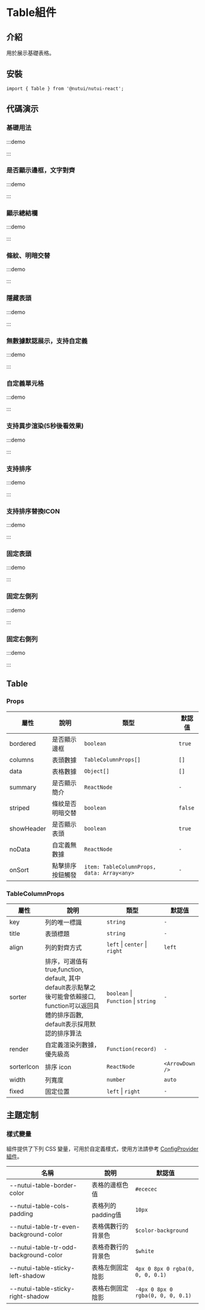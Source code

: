 # Table組件

## 介紹

用於展示基礎表格。

## 安裝

```tsx
import { Table } from '@nutui/nutui-react';
```

## 代碼演示

### 基礎用法

:::demo

<CodeBlock src='h5/demo1.tsx'></CodeBlock>

:::

### 是否顯示邊框，文字對齊

:::demo

<CodeBlock src='h5/demo2.tsx'></CodeBlock>

:::

### 顯示總結欄

:::demo

<CodeBlock src='h5/demo3.tsx'></CodeBlock>

:::

### 條紋、明暗交替

:::demo

<CodeBlock src='h5/demo4.tsx'></CodeBlock>

:::

### 隱藏表頭

:::demo

<CodeBlock src='h5/demo5.tsx'></CodeBlock>

:::

### 無數據默認展示，支持自定義

:::demo

<CodeBlock src='h5/demo6.tsx'></CodeBlock>

:::

### 自定義單元格

:::demo

<CodeBlock src='h5/demo7.tsx'></CodeBlock>

:::

### 支持異步渲染(5秒後看效果)

:::demo

<CodeBlock src='h5/demo8.tsx'></CodeBlock>

:::

### 支持排序

:::demo

<CodeBlock src='h5/demo9.tsx'></CodeBlock>

:::

### 支持排序替換ICON

:::demo

<CodeBlock src='h5/demo10.tsx'></CodeBlock>

:::

### 固定表頭

:::demo

<CodeBlock src='h5/demo11.tsx'></CodeBlock>

:::

### 固定左側列

:::demo

<CodeBlock src='h5/demo12.tsx'></CodeBlock>

:::

### 固定右側列

:::demo

<CodeBlock src='h5/demo13.tsx'></CodeBlock>

:::

## Table

### Props

| 屬性 | 說明 | 類型 | 默認值 |
| --- | --- | --- | --- |
| bordered | 是否顯示邊框 | `boolean` | `true` |
| columns | 表頭數據 | `TableColumnProps[]` | `[]` |
| data | 表格數據 | `Object[]` | `[]` |
| summary | 是否顯示簡介 | `ReactNode` | `-` |
| striped | 條紋是否明暗交替 | `boolean` | `false` |
| showHeader | 是否顯示表頭 | `boolean` | `true` |
| noData | 自定義無數據 | `ReactNode` | `-` |
| onSort | 點擊排序按鈕觸發 | `item: TableColumnProps, data: Array<any>` | `-` |

### TableColumnProps

| 屬性 | 說明 | 類型 | 默認值 |
| --- | --- | --- | --- |
| key | 列的唯一標識 | `string` | `-` |
| title | 表頭標題 | `string` | `-` |
| align | 列的對齊方式 | `left` \| `center` \| `right` | `left` |
| sorter | 排序，可選值有 true,function, default, 其中 default表示點擊之後可能會依賴接口, function可以返回具體的排序函數, default表示採用默認的排序算法 | `boolean` \| `Function` \| `string` | `-` |
| render | 自定義渲染列數據，優先級高 | `Function(record)` | `-` |
| sorterIcon | 排序 icon | `ReactNode` | `<ArrowDown />` |
| width | 列寬度 | `number` | `auto` |
| fixed | 固定位置 | `left` \| `right`  | `-` |

## 主題定制

### 樣式變量

組件提供了下列 CSS 變量，可用於自定義樣式，使用方法請參考 [ConfigProvider 組件](#/zh-CN/component/configprovider)。

| 名稱 | 說明 | 默認值 |
| --- | --- | --- |
| \--nutui-table-border-color | 表格的邊框色值 | `#ececec` |
| \--nutui-table-cols-padding | 表格列的padding值 | `10px` |
| \--nutui-table-tr-even-background-color | 表格偶數行的背景色 | `$color-background` |
| \--nutui-table-tr-odd-background-color | 表格奇數行的背景色 | `$white` |
| \--nutui-table-sticky-left-shadow | 表格左側固定陰影 | `4px 0 8px 0 rgba(0, 0, 0, 0.1)` |
| \--nutui-table-sticky-right-shadow | 表格右側固定陰影 | `-4px 0 8px 0 rgba(0, 0, 0, 0.1)` |